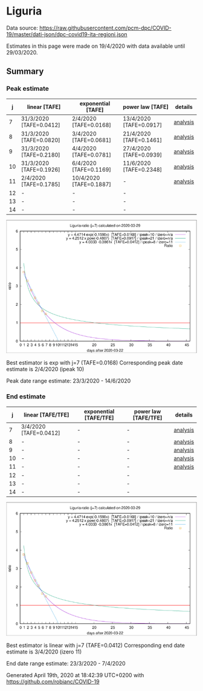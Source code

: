 # Liguria


Data source: https://raw.githubusercontent.com/pcm-dpc/COVID-19/master/dati-json/dpc-covid19-ita-regioni.json

Estimates in this page were made on 19/4/2020 with data available until 29/03/2020.


## Summary 

### Peak estimate 
|j|linear [TAFE]|exponential [TAFE]|power law [TAFE]|details|
|---|----|-----------|---------|-------|
|7|31/3/2020 [TAFE=0.0412]|2/4/2020 [TAFE=0.0168]|13/4/2020 [TAFE=0.0917]|[analysis](COVID-19_liguria_j7_2020-03-29.md)|
|8|31/3/2020 [TAFE=0.0820]|3/4/2020 [TAFE=0.0681]|21/4/2020 [TAFE=0.1461]|[analysis](COVID-19_liguria_j8_2020-03-29.md)|
|9|31/3/2020 [TAFE=0.2180]|4/4/2020 [TAFE=0.0781]|27/4/2020 [TAFE=0.0939]|[analysis](COVID-19_liguria_j9_2020-03-29.md)|
|10|31/3/2020 [TAFE=0.1926]|6/4/2020 [TAFE=0.1169]|11/6/2020 [TAFE=0.2348]|[analysis](COVID-19_liguria_j10_2020-03-29.md)|
|11|2/4/2020 [TAFE=0.1785]|10/4/2020 [TAFE=0.1887]|-|[analysis](COVID-19_liguria_j11_2020-03-29.md)|
|12|-|-|-||
|13|-|-|-||
|14|-|-|-||

![best peak estimate](COVID-19_liguria_j7_2020-03-29.png)

Best estimator is exp with j=7 (TAFE=0.0168)
Corresponding peak date estimate is 2/4/2020 (ipeak 10)


Peak date range estimate: 23/3/2020 - 14/6/2020

### End estimate 
|j|linear [TAFE/TFE]|exponential [TAFE/TFE]|power law [TAFE/TFE]|details|
|---|----|-----------|---------|-------|
|7|3/4/2020 [TAFE=0.0412]|-|-|[analysis](COVID-19_liguria_j7_2020-03-29.md)|
|8|-|-|-|[analysis](COVID-19_liguria_j8_2020-03-29.md)|
|9|-|-|-|[analysis](COVID-19_liguria_j9_2020-03-29.md)|
|10|-|-|-|[analysis](COVID-19_liguria_j10_2020-03-29.md)|
|11|-|-|-|[analysis](COVID-19_liguria_j11_2020-03-29.md)|
|12|-|-|-||
|13|-|-|-||
|14|-|-|-||

![best zero estimate](COVID-19_liguria_j7_2020-03-29.png)

Best estimator is linear with j=7 (TAFE=0.0412)
Corresponding end date estimate is 3/4/2020 (izero 11)


End date range estimate: 23/3/2020 - 7/4/2020

Generated April 19th, 2020 at 18:42:39 UTC+0200 with https://github.com/robianc/COVID-19
